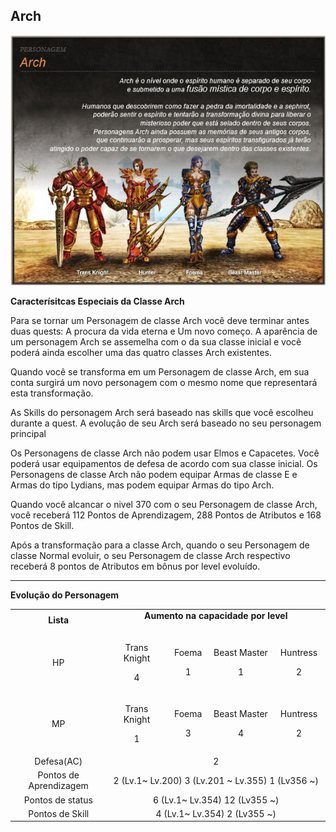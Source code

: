 ## Arch

<html>
  <head>
    <meta charset="utf-8" />
    <meta name="viewport" content="width=device-width" />
  </head>
  <body>

<p align="center"><img src="https://github.com/RonierBastos/Coisas-de-Wyd/blob/master/Guias%20WYD%20BR/Intermediario/Personagem/files/Arch-files/arch.jpg?raw=true"/></p>

<p><strong>Caracterísitcas Especiais da Classe Arch</strong></p>
<p>Para se tornar um Personagem de classe Arch você deve terminar antes duas quests: A procura da vida eterna e Um novo começo. A aparência de um personagem Arch se assemelha com o da sua classe inicial e você poderá ainda escolher uma das quatro classes Arch existentes.</p>
<p>Quando você se transforma em um Personagem de classe Arch, em sua conta surgirá um novo personagem com o mesmo nome que representará esta transformação.</p>
<p>As Skills do personagem Arch será baseado nas skills que você escolheu durante a quest. A evolução de seu Arch será baseado no seu personagem principal</p>
<p>Os Personagens de classe Arch não podem usar Elmos e Capacetes. Você poderá usar equipamentos de defesa de acordo com sua classe inicial. Os Personagens de classe Arch não podem equipar Armas de classe E e Armas do tipo Lydians, mas podem equipar Armas do tipo Arch.</p>
<p>Quando você alcancar o nivel 370 com o seu Personagem de classe Arch, você receberá 112 Pontos de Aprendizagem, 288 Pontos de Atributos e 168 Pontos de Skill.</p>
<p>Após a transformação para a classe Arch, quando o seu Personagem de classe Normal evoluir, o seu Personagem de classe Arch respectivo receberá 8 pontos de Atributos em bônus por level evoluído.</p>
<hr>
<p><strong>Evolução do Personagem</strong></p>
<table align="center" border="0" cellpadding="10" cellspacing="10"> 
	<tr align="center">
		<td ><strong>Lista</strong></td>
		<td colspan="4" width="400px"><strong>Aumento na capacidade por level</strong></p>
	</tr>
	<tr align="center">
		<td>HP</td>
		<td><p>Trans Knight</p>
			<p>4</p></td>
		<td><p>Foema</p>
			<p>1</p></td>
		<td><p>Beast Master</p>
			<p>1</p></td>
		<td><p>Huntress</p>
			<p>2</p></td>
	</tr>
	<tr align="center">
		<td>MP</td>
		<td><p>Trans Knight</p>
			<p>1</p></td>
		<td><p>Foema</p>
			<p>3</p></td>
		<td><p>Beast Master</p>
			<p>4</p></td>
		<td><p>Huntress</p>
			<p>2</p></td>
	</tr>
	<tr align="center">
		<td>Defesa(AC)</td>
		<td colspan="4">2</td>
	</tr>
	<tr align="center">
		<td>Pontos de Aprendizagem</td>
		<td colspan="4">2 (Lv.1~ Lv.200) 3 (Lv.201 ~ Lv.355) 1 (Lv356 ~)</td>
	</tr>
	<tr align="center">
		<td>Pontos de status</td>
		<td colspan="4">6 (Lv.1~ Lv.354) 12 (Lv355 ~)</td>
	</tr>
	<tr align="center">
		<td>Pontos de Skill</td>
		<td colspan="4">4 (Lv.1~ Lv.354) 2 (Lv355 ~)</td>
	</tr>
</table>
  </body>
</html>
